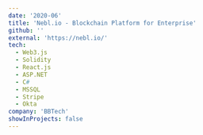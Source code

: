 ```yaml
---
date: '2020-06'
title: 'Nebl.io - Blockchain Platform for Enterprise'
github: ''
external: 'https://nebl.io/'
tech:
  - Web3.js
  - Solidity
  - React.js
  - ASP.NET
  - C#
  - MSSQL
  - Stripe
  - Okta
company: 'BBTech'
showInProjects: false
---
```

